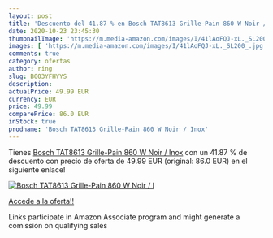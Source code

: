 ```yaml
---
layout: post
title: 'Descuento del 41.87 % en Bosch TAT8613 Grille-Pain 860 W Noir / I'
date: 2020-10-23 23:45:30
thumbnailImage: 'https://m.media-amazon.com/images/I/41lAoFQJ-xL._SL200_.jpg'
images: [ 'https://m.media-amazon.com/images/I/41lAoFQJ-xL._SL200_.jpg' ]
comments: true
category: ofertas
author: ring
slug: B003YFHYYS
description:
actualPrice: 49.99 EUR
currency: EUR
price: 49.99
comparePrice: 86.0 EUR
inStock: true
prodname: 'Bosch TAT8613 Grille-Pain 860 W Noir / Inox'
---
```


Tienes [Bosch TAT8613 Grille-Pain 860 W Noir / Inox](https://www.amazon.fr/dp/B003YFHYYS/?tag=tolees0d-21) con un 41.87 % de descuento con precio de oferta de 49.99 EUR (original: 86.0 EUR) en el siguiente enlace!

[![Bosch TAT8613 Grille-Pain 860 W Noir / I](https://m.media-amazon.com/images/I/41lAoFQJ-xL._SL200_.jpg)](https://www.amazon.fr/dp/B003YFHYYS/?tag=tolees0d-21)

[Accede a la oferta!!](https://www.amazon.fr/dp/B003YFHYYS/?tag=tolees0d-21)

Links participate in Amazon Associate program and might generate a comission on qualifying sales


